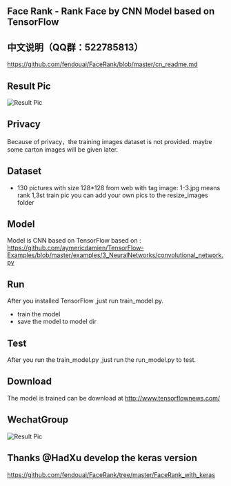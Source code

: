 ## Face Rank - Rank Face by CNN Model based on TensorFlow

## 中文说明（QQ群：522785813）
https://github.com/fendouai/FaceRank/blob/master/cn_readme.md

## Result Pic
![Result Pic](https://github.com/fendouai/FaceRank/blob/master/cang.jpg)

## Privacy
Because of privacy，the training images dataset is not provided.
maybe some carton images will be given later.

## Dataset
* 130 pictures with size 128*128 from web with tag
image: 1-3.jpg means rank 1,3st train pic
you can add your own pics to the resize_images folder

## Model
Model is CNN based on TensorFlow based on : https://github.com/aymericdamien/TensorFlow-Examples/blob/master/examples/3_NeuralNetworks/convolutional_network.py

## Run
After you installed TensorFlow ,just run train_model.py.
* train the model
* save the model to model dir

## Test
After you run the train_model.py ,just run the run_model.py to test.

## Download
The model is trained can be download at
http://www.tensorflownews.com/

## WechatGroup
![Result Pic](https://github.com/fendouai/FaceRank/blob/master/wechatgroup.jpg)

## Thanks @HadXu develop the keras version
https://github.com/fendouai/FaceRank/tree/master/FaceRank_with_keras

